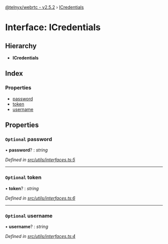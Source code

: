 [@telnyx/webrtc - v2.5.2](../README.md) › [ICredentials](icredentials.md)

# Interface: ICredentials

## Hierarchy

* **ICredentials**

## Index

### Properties

* [password](icredentials.md#optional-password)
* [token](icredentials.md#optional-token)
* [username](icredentials.md#optional-username)

## Properties

### `Optional` password

• **password**? : *string*

*Defined in [src/utils/interfaces.ts:5](https://github.com/team-telnyx/webrtc/blob/main/packages/js/src/utils/interfaces.ts#L5)*

___

### `Optional` token

• **token**? : *string*

*Defined in [src/utils/interfaces.ts:6](https://github.com/team-telnyx/webrtc/blob/main/packages/js/src/utils/interfaces.ts#L6)*

___

### `Optional` username

• **username**? : *string*

*Defined in [src/utils/interfaces.ts:4](https://github.com/team-telnyx/webrtc/blob/main/packages/js/src/utils/interfaces.ts#L4)*
